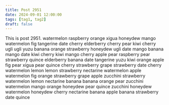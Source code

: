 ```yaml
---
title: Post 2951
date: 2024-09-01 12:00:00
tags: [tag1, tag2]
draft: false
---
```

This is post 2951.
watermelon
raspberry
orange
xigua
honeydew
mango
watermelon
fig
tangerine
date
cherry
elderberry
cherry
pear
kiwi
cherry
ugli
ugli
yuzu
banana
orange
strawberry
honeydew
ugli
date
mango
banana
mango
date
kiwi
cherry
kiwi
mango
cherry
apple
pear
raspberry
pear
strawberry
quince
elderberry
banana
date
tangerine
yuzu
kiwi
orange
apple
fig
pear
xigua
pear
quince
cherry
strawberry
grape
strawberry
date
cherry
watermelon
lemon
lemon
strawberry
nectarine
watermelon
apple
watermelon
fig
orange
strawberry
grape
apple
zucchini
strawberry
watermelon
lemon
nectarine
banana
banana
orange
pear
zucchini
watermelon
mango
orange
honeydew
pear
quince
zucchini
honeydew
watermelon
honeydew
cherry
nectarine
banana
apple
banana
strawberry
date
quince
